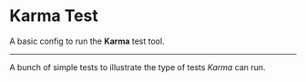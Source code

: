 # Karma Test

A basic config to run the **Karma** test tool.

---

A bunch of simple tests to illustrate the type of tests *Karma* can run.
